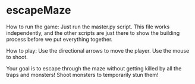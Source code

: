 # escapeMaze

How to run the game:
Just run the master.py script. This file works independently, and the other scripts are just there to show the building process before we put everything together.


How to play:
Use the directional arrows to move the player.
Use the mouse to shoot. 

Your goal is to escape through the maze without getting killed by all the traps and monsters!
Shoot monsters to temporarily stun them!
